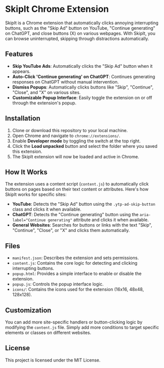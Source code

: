 # SkipIt Chrome Extension

SkipIt is a Chrome extension that automatically clicks annoying interrupting buttons, such as the "Skip Ad" button on YouTube, "Continue generating" on ChatGPT, and close buttons (X) on various webpages. With SkipIt, you can browse uninterrupted, skipping through distractions automatically.

## Features

- **Skip YouTube Ads**: Automatically clicks the "Skip Ad" button when it appears.
- **Auto-Click 'Continue generating' on ChatGPT**: Continues generating responses on ChatGPT without manual intervention.
- **Dismiss Popups**: Automatically clicks buttons like "Skip", "Continue", "Close", and "X" on various sites.
- **Customizable Popup Interface**: Easily toggle the extension on or off through the extension's popup.

## Installation

1. Clone or download this repository to your local machine.
2. Open Chrome and navigate to `chrome://extensions/`.
3. Enable **Developer mode** by toggling the switch at the top right.
4. Click the **Load unpacked** button and select the folder where you saved this extension.
5. The SkipIt extension will now be loaded and active in Chrome.

## How It Works

The extension uses a content script (`content.js`) to automatically click buttons on pages based on their text content or attributes. Here's how SkipIt works for specific sites:

- **YouTube**: Detects the "Skip Ad" button using the `.ytp-ad-skip-button` class and clicks it when available.
- **ChatGPT**: Detects the "Continue generating" button using the `aria-label="Continue generating"` attribute and clicks it when available.
- **General Websites**: Searches for buttons or links with the text "Skip", "Continue", "Close", or "X" and clicks them automatically.

## Files

- `manifest.json`: Describes the extension and sets permissions.
- `content.js`: Contains the core logic for detecting and clicking interrupting buttons.
- `popup.html`: Provides a simple interface to enable or disable the extension.
- `popup.js`: Controls the popup interface logic.
- `icons/`: Contains the icons used for the extension (16x16, 48x48, 128x128).

## Customization

You can add more site-specific handlers or button-clicking logic by modifying the `content.js` file. Simply add more conditions to target specific elements or classes on different websites.

## License

This project is licensed under the MIT License.
